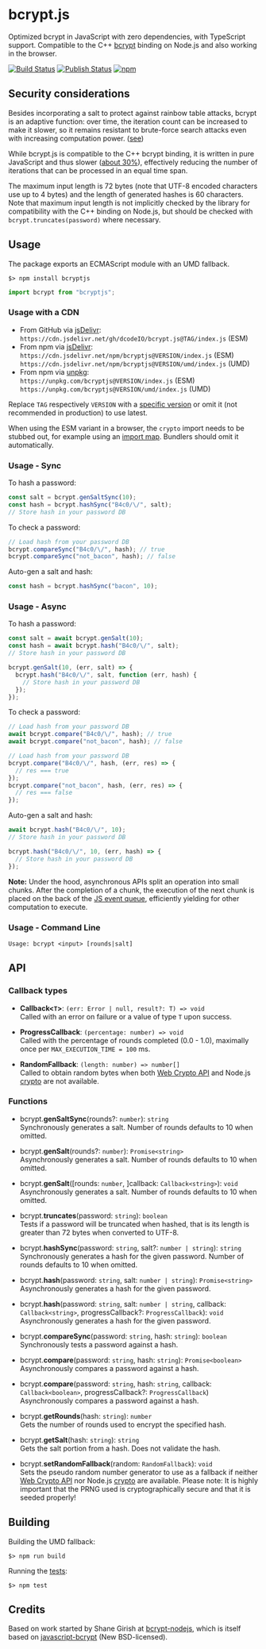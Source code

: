 # bcrypt.js

Optimized bcrypt in JavaScript with zero dependencies, with TypeScript support. Compatible to the C++
[bcrypt](https://npmjs.org/package/bcrypt) binding on Node.js and also working in the browser.

[![Build Status](https://img.shields.io/github/actions/workflow/status/dcodeIO/bcrypt.js/test.yml?branch=main&label=test&logo=github)](https://github.com/dcodeIO/bcrypt.js/actions/workflows/test.yml) [![Publish Status](https://img.shields.io/github/actions/workflow/status/dcodeIO/bcrypt.js/publish.yml?branch=main&label=publish&logo=github)](https://github.com/dcodeIO/bcrypt.js/actions/workflows/publish.yml) [![npm](https://img.shields.io/npm/v/bcryptjs.svg?label=npm&color=007acc&logo=npm)](https://www.npmjs.com/package/bcryptjs)

## Security considerations

Besides incorporating a salt to protect against rainbow table attacks, bcrypt is an adaptive function: over time, the
iteration count can be increased to make it slower, so it remains resistant to brute-force search attacks even with
increasing computation power. ([see](http://en.wikipedia.org/wiki/Bcrypt))

While bcrypt.js is compatible to the C++ bcrypt binding, it is written in pure JavaScript and thus slower ([about 30%](https://github.com/dcodeIO/bcrypt.js/wiki/Benchmark)), effectively reducing the number of iterations that can be
processed in an equal time span.

The maximum input length is 72 bytes (note that UTF-8 encoded characters use up to 4 bytes) and the length of generated
hashes is 60 characters. Note that maximum input length is not implicitly checked by the library for compatibility with
the C++ binding on Node.js, but should be checked with `bcrypt.truncates(password)` where necessary.

## Usage

The package exports an ECMAScript module with an UMD fallback.

```
$> npm install bcryptjs
```

```ts
import bcrypt from "bcryptjs";
```

### Usage with a CDN

- From GitHub via [jsDelivr](https://www.jsdelivr.com):<br />
  `https://cdn.jsdelivr.net/gh/dcodeIO/bcrypt.js@TAG/index.js` (ESM)
- From npm via [jsDelivr](https://www.jsdelivr.com):<br />
  `https://cdn.jsdelivr.net/npm/bcryptjs@VERSION/index.js` (ESM)<br />
  `https://cdn.jsdelivr.net/npm/bcryptjs@VERSION/umd/index.js` (UMD)
- From npm via [unpkg](https://unpkg.com):<br />
  `https://unpkg.com/bcryptjs@VERSION/index.js` (ESM)<br />
  `https://unpkg.com/bcryptjs@VERSION/umd/index.js` (UMD)

Replace `TAG` respectively `VERSION` with a [specific version](https://github.com/dcodeIO/bcrypt.js/releases) or omit it (not recommended in production) to use latest.

When using the ESM variant in a browser, the `crypto` import needs to be stubbed out, for example using an [import map](https://developer.mozilla.org/vi-VN/docs/Web/HTML/Element/script/type/importmap). Bundlers should omit it automatically.

### Usage - Sync

To hash a password:

```ts
const salt = bcrypt.genSaltSync(10);
const hash = bcrypt.hashSync("B4c0/\/", salt);
// Store hash in your password DB
```

To check a password:

```ts
// Load hash from your password DB
bcrypt.compareSync("B4c0/\/", hash); // true
bcrypt.compareSync("not_bacon", hash); // false
```

Auto-gen a salt and hash:

```ts
const hash = bcrypt.hashSync("bacon", 10);
```

### Usage - Async

To hash a password:

```ts
const salt = await bcrypt.genSalt(10);
const hash = await bcrypt.hash("B4c0/\/", salt);
// Store hash in your password DB
```

```ts
bcrypt.genSalt(10, (err, salt) => {
  bcrypt.hash("B4c0/\/", salt, function (err, hash) {
    // Store hash in your password DB
  });
});
```

To check a password:

```ts
// Load hash from your password DB
await bcrypt.compare("B4c0/\/", hash); // true
await bcrypt.compare("not_bacon", hash); // false
```

```ts
// Load hash from your password DB
bcrypt.compare("B4c0/\/", hash, (err, res) => {
  // res === true
});
bcrypt.compare("not_bacon", hash, (err, res) => {
  // res === false
});
```

Auto-gen a salt and hash:

```ts
await bcrypt.hash("B4c0/\/", 10);
// Store hash in your password DB
```

```ts
bcrypt.hash("B4c0/\/", 10, (err, hash) => {
  // Store hash in your password DB
});
```

**Note:** Under the hood, asynchronous APIs split an operation into small chunks. After the completion of a chunk, the execution of the next chunk is placed on the back of the [JS event queue](https://developer.mozilla.org/en/docs/Web/JavaScript/EventLoop), efficiently yielding for other computation to execute.

### Usage - Command Line

```
Usage: bcrypt <input> [rounds|salt]
```

## API

### Callback types

- **Callback<`T`>**: `(err: Error | null, result?: T) => void`<br />
  Called with an error on failure or a value of type `T` upon success.

- **ProgressCallback**: `(percentage: number) => void`<br />
  Called with the percentage of rounds completed (0.0 - 1.0), maximally once per `MAX_EXECUTION_TIME = 100` ms.

- **RandomFallback**: `(length: number) => number[]`<br />
  Called to obtain random bytes when both [Web Crypto API](http://www.w3.org/TR/WebCryptoAPI/) and Node.js
  [crypto](http://nodejs.org/api/crypto.html) are not available.

### Functions

- bcrypt.**genSaltSync**(rounds?: `number`): `string`<br />
  Synchronously generates a salt. Number of rounds defaults to 10 when omitted.

- bcrypt.**genSalt**(rounds?: `number`): `Promise<string>`<br />
  Asynchronously generates a salt. Number of rounds defaults to 10 when omitted.

- bcrypt.**genSalt**([rounds: `number`, ]callback: `Callback<string>`): `void`<br />
  Asynchronously generates a salt. Number of rounds defaults to 10 when omitted.

- bcrypt.**truncates**(password: `string`): `boolean`<br />
  Tests if a password will be truncated when hashed, that is its length is greater than 72 bytes when converted to UTF-8.

- bcrypt.**hashSync**(password: `string`, salt?: `number | string`): `string`
  Synchronously generates a hash for the given password. Number of rounds defaults to 10 when omitted.

- bcrypt.**hash**(password: `string`, salt: `number | string`): `Promise<string>`<br />
  Asynchronously generates a hash for the given password.

- bcrypt.**hash**(password: `string`, salt: `number | string`, callback: `Callback<string>`, progressCallback?: `ProgressCallback`): `void`<br />
  Asynchronously generates a hash for the given password.

- bcrypt.**compareSync**(password: `string`, hash: `string`): `boolean`<br />
  Synchronously tests a password against a hash.

- bcrypt.**compare**(password: `string`, hash: `string`): `Promise<boolean>`<br />
  Asynchronously compares a password against a hash.

- bcrypt.**compare**(password: `string`, hash: `string`, callback: `Callback<boolean>`, progressCallback?: `ProgressCallback`)<br />
  Asynchronously compares a password against a hash.

- bcrypt.**getRounds**(hash: `string`): `number`<br />
  Gets the number of rounds used to encrypt the specified hash.

- bcrypt.**getSalt**(hash: `string`): `string`<br />
  Gets the salt portion from a hash. Does not validate the hash.

- bcrypt.**setRandomFallback**(random: `RandomFallback`): `void`<br />
  Sets the pseudo random number generator to use as a fallback if neither [Web Crypto API](http://www.w3.org/TR/WebCryptoAPI/) nor Node.js [crypto](http://nodejs.org/api/crypto.html) are available. Please note: It is highly important that the PRNG used is cryptographically secure and that it is seeded properly!

## Building

Building the UMD fallback:

```
$> npm run build
```

Running the [tests](./tests):

```
$> npm test
```

## Credits

Based on work started by Shane Girish at [bcrypt-nodejs](https://github.com/shaneGirish/bcrypt-nodejs), which is itself
based on [javascript-bcrypt](http://code.google.com/p/javascript-bcrypt/) (New BSD-licensed).
